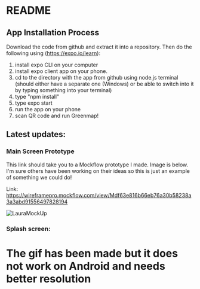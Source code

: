 # README

## App Installation Process
Download the code from github and extract it into a repository.
Then do the following using (https://expo.io/learn):
1. install expo CLI on your computer
2. install expo client app on your phone.
3. cd to the directory with the app from github using node.js terminal (should either have a separate one (Windows) or be able to switch into it by typing something into your terminal)
4. type "npm install"
5. type expo start
6. run the app on your phone
7. scan QR code and run Greenmap!

## Latest updates:
### Main Screen Prototype

This link should take you to a Mockflow prototype I made. Image is below.
I'm sure others have been working on their ideas so this is just an example of
something we could do!

Link: https://wireframepro.mockflow.com/view/Mdf63e816b66eb76a30b58238a3a3abd91556497828194

![LauraMockUp](https://user-images.githubusercontent.com/47276506/56872875-1ff3de00-6a04-11e9-8209-02fb31a26af9.png)

### Splash screen:

The gif has been made but it does not work on Android and needs better resolution
=======

